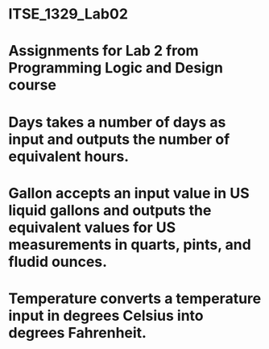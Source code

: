 # ITSE_1329_Lab02
# Assignments for Lab 2 from Programming Logic and Design course
# Days takes a number of days as input and outputs the number of equivalent hours.
# Gallon accepts an input value in US liquid gallons and outputs the equivalent values for US measurements in quarts, pints, and fludid ounces.
# Temperature converts a temperature input in degrees Celsius into degrees Fahrenheit.
